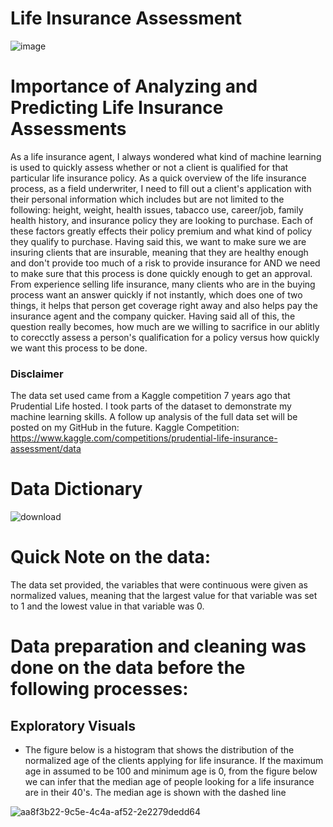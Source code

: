 # Life Insurance Assessment

![image](https://user-images.githubusercontent.com/123125444/230565859-2c16638c-8324-46e6-90a7-8659fa70f0f9.png)


# Importance of Analyzing and Predicting Life Insurance Assessments
As a life insurance agent, I always wondered what kind of machine learning is used to quickly assess whether or not a client is qualified for that particular life insurance policy. As a quick overview of the life insurance process, as a field underwriter, I need to fill out a client's application with their personal information which includes but are not limited to the following: height, weight, health issues, tabacco use, career/job, family health history, and insurance policy they are looking to purchase. Each of these factors greatly effects their policy premium and what kind of policy they qualify to purchase. Having said this, we want to make sure we are insuring clients that are insurable, meaning that they are healthy enough and don't provide too much of a risk to provide insurance for AND we need to make sure that this process is done quickly enough to get an approval. From experience selling life insurance, many clients who are in the buying process want an answer quickly if not instantly, which does one of two things, it helps that person get coverage right away and also helps pay the insurance agent and the company quicker. Having said all of this, the question really becomes, how much are we willing to sacrifice in our ablitly to corecctly assess a person's qualification for a policy versus how quickly we want this process to be done.

### Disclaimer
The data set used came from a Kaggle competition 7 years ago that Prudential Life hosted. I took parts of the dataset to demonstrate my machine learning skills. A follow up analysis of the full data set will be posted on my GitHub in the future. 
Kaggle Competition: https://www.kaggle.com/competitions/prudential-life-insurance-assessment/data

# Data Dictionary
![download](https://user-images.githubusercontent.com/123125444/230571083-37d71153-5edd-4f12-b7a7-8bf34e15ab71.png)

# Quick Note on the data:
The data set provided, the variables that were continuous were given as normalized values, meaning that the largest value for that variable was set to 1 and the lowest value in that variable was 0.

# Data preparation and cleaning was done on the data before the following processes:

## Exploratory Visuals
- The figure below is a histogram that shows the distribution of the normalized age of the clients applying for life insurance. If the maximum age in assumed to be 100 and minimum age is 0, from the figure below we can infer that the median age of people looking for a life insurance are in their 40's. The median age is shown with the dashed line

![aa8f3b22-9c5e-4c4a-af52-2e2279dedd64](https://user-images.githubusercontent.com/123125444/230570440-e05ca8cf-4374-472f-b7a7-95b4c65c816e.png)


